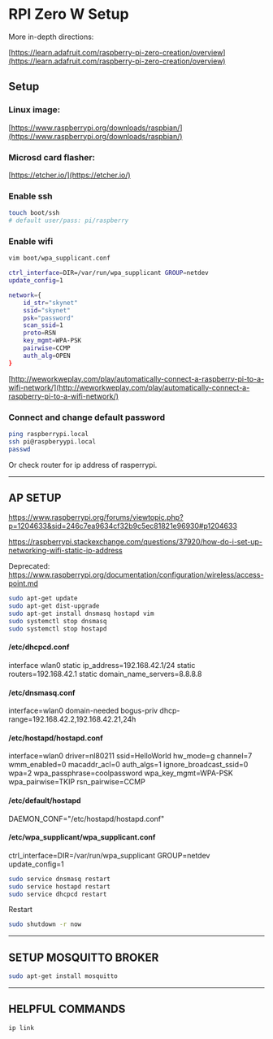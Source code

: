 # RPI Zero W Setup

More in-depth directions:

[https://learn.adafruit.com/raspberry-pi-zero-creation/overview](https://learn.adafruit.com/raspberry-pi-zero-creation/overview)

## Setup

### Linux image:

[https://www.raspberrypi.org/downloads/raspbian/](https://www.raspberrypi.org/downloads/raspbian/)

### Microsd card flasher:

[https://etcher.io/](https://etcher.io/)

### Enable ssh

```sh
touch boot/ssh
# default user/pass: pi/raspberry
```

### Enable wifi

```sh
vim boot/wpa_supplicant.conf
```

```sh
ctrl_interface=DIR=/var/run/wpa_supplicant GROUP=netdev
update_config=1
```

```sh
network={
    id_str="skynet"
    ssid="skynet"
    psk="password"
    scan_ssid=1
    proto=RSN
    key_mgmt=WPA-PSK
    pairwise=CCMP
    auth_alg=OPEN
}
```

[http://weworkweplay.com/play/automatically-connect-a-raspberry-pi-to-a-wifi-network/](http://weworkweplay.com/play/automatically-connect-a-raspberry-pi-to-a-wifi-network/)

### Connect and change default password

```sh
ping raspberrypi.local
ssh pi@raspberyypi.local
passwd
```

Or check router for ip address of rasperrypi.

---
## AP SETUP

https://www.raspberrypi.org/forums/viewtopic.php?p=1204633&sid=246c7ea9634cf32b9c5ec81821e96930#p1204633

https://raspberrypi.stackexchange.com/questions/37920/how-do-i-set-up-networking-wifi-static-ip-address

Deprecated: https://www.raspberrypi.org/documentation/configuration/wireless/access-point.md

```sh
sudo apt-get update
sudo apt-get dist-upgrade
sudo apt-get install dnsmasq hostapd vim
sudo systemctl stop dnsmasq
sudo systemctl stop hostapd
```

#### /etc/dhcpcd.conf

interface wlan0
static ip_address=192.168.42.1/24
static routers=192.168.42.1
static domain_name_servers=8.8.8.8

#### /etc/dnsmasq.conf

interface=wlan0
domain-needed
bogus-priv
dhcp-range=192.168.42.2,192.168.42.21,24h

#### /etc/hostapd/hostapd.conf

interface=wlan0
driver=nl80211
ssid=HelloWorld
hw_mode=g
channel=7
wmm_enabled=0
macaddr_acl=0
auth_algs=1
ignore_broadcast_ssid=0
wpa=2
wpa_passphrase=coolpassword
wpa_key_mgmt=WPA-PSK
wpa_pairwise=TKIP
rsn_pairwise=CCMP

#### /etc/default/hostapd

DAEMON_CONF="/etc/hostapd/hostapd.conf"

#### /etc/wpa_supplicant/wpa_supplicant.conf

ctrl_interface=DIR=/var/run/wpa_supplicant GROUP=netdev
update_config=1

```sh
sudo service dnsmasq restart
sudo service hostapd restart
sudo service dhcpcd restart
```

Restart

```sh
sudo shutdown -r now
```

---
## SETUP MOSQUITTO BROKER

```sh
sudo apt-get install mosquitto
```

---
## HELPFUL COMMANDS

```sh
ip link
```
